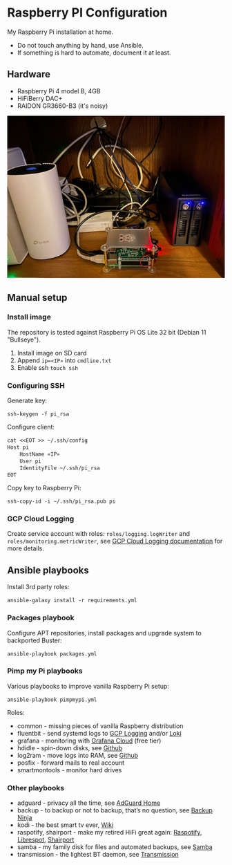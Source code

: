 # Raspberry PI Configuration

My Raspberry Pi installation at home.

* Do not touch anything by hand, use Ansible.
* If something is hard to automate, document it at least.

## Hardware

* Raspberry Pi 4 model B, 4GB
* HiFiBerry DAC+
* RAIDON GR3660-B3 (it's noisy)

![hardware](static/hardware.jpg)

## Manual setup

### Install image

The repository is tested against Raspberry Pi OS Lite 32 bit (Debian 11 "Bullseye").

1. Install image on SD card
1. Append `ip=«IP»` into `cmdline.txt`
1. Enable ssh `touch ssh`

### Configuring SSH

Generate key:

```
ssh-keygen -f pi_rsa
```

Configure client:

```
cat <<EOT >> ~/.ssh/config
Host pi
	HostName «IP»
	User pi
	IdentityFile ~/.ssh/pi_rsa
EOT
```

Copy key to Raspberry Pi:

```
ssh-copy-id -i ~/.ssh/pi_rsa.pub pi
```

### GCP Cloud Logging

Create service account with roles: `roles/logging.logWriter` and `roles/monitoring.metricWriter`, 
see [GCP Cloud Logging documentation](https://cloud.google.com/logging/docs/agent/logging/authorization) for more details.

## Ansible playbooks

Install 3rd party roles:

```
ansible-galaxy install -r requirements.yml
```

### Packages playbook

Configure APT repositories, install packages and upgrade system to backported Buster:

```
ansible-playbook packages.yml
```

### Pimp my Pi playbooks

Various playbooks to improve vanilla Raspberry Pi setup:

```
ansible-playbook pimpmypi.yml
```

Roles:

* common - missing pieces of vanilla Raspberry distribution
* fluentbit - send systemd logs to [GCP Logging](https://cloud.google.com/logging) 
  and/or [Loki](https://grafana.com/oss/loki/)
* grafana - monitoring with [Grafana Cloud](https://grafana.com/products/cloud/) (free tier)
* hdidle - spin-down disks, see [Github](https://github.com/adelolmo/hd-idle)
* log2ram - move logs into RAM, see [Github](https://github.com/azlux/log2ram)
* posfix - forward mails to real account
* smartmontools - monitor hard drives

### Other playbooks

* adguard - privacy all the time, see [AdGuard Home](https://adguard.com/en/adguard-home/overview.html)
* backup - to backup or not to backup, that’s no question, see [Backup Ninja](https://0xacab.org/liberate/backupninja)
* kodi - the best smart tv ever, [Wiki](https://kodi.wiki/view/Main_Page)
* raspotify, shairport - make my retired HiFi great again: [Raspotify](https://github.com/dtcooper/raspotify), [Librespot](https://github.com/librespot-org/librespot), [Shairport](https://github.com/mikebrady/shairport-sync)
* samba - my family disk for files and automated backups, see [Samba](https://www.samba.org)
* transmission - the lightest BT daemon, see [Transmission](https://transmissionbt.com)

